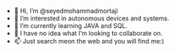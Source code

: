 - 👋 Hi, I’m @seyedmohammadmortaji
- 👀 I’m interested in autonomous devices and systems.
- 🌱 I’m currently learning JAVA and SQL.
- 💞️ I have no idea what I’m looking to collaborate on.
- 📫 Just search meon the web and you will find me:)

<!---
seyedmohammadmortaji/seyedmohammadmortaji is a ✨ special ✨ repository because its `README.md` (this file) appears on your GitHub profile.
You can click the Preview link to take a look at your changes.
--->

